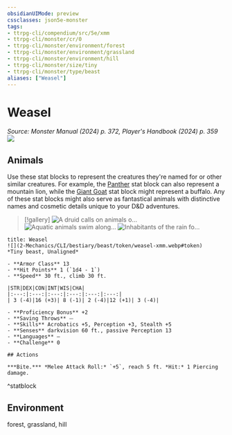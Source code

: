 ```yaml
---
obsidianUIMode: preview
cssclasses: json5e-monster
tags:
- ttrpg-cli/compendium/src/5e/xmm
- ttrpg-cli/monster/cr/0
- ttrpg-cli/monster/environment/forest
- ttrpg-cli/monster/environment/grassland
- ttrpg-cli/monster/environment/hill
- ttrpg-cli/monster/size/tiny
- ttrpg-cli/monster/type/beast
aliases: ["Weasel"]
---
```

# Weasel
*Source: Monster Manual (2024) p. 372, Player's Handbook (2024) p. 359*  
![](2-Mechanics/CLI/bestiary/beast/img/weasel.webp#right)

## Animals

Use these stat blocks to represent the creatures they're named for or other similar creatures. For example, the [Panther](2-Mechanics/CLI/bestiary/beast/panther-xmm.md) stat block can also represent a mountain lion, while the [Giant Goat](2-Mechanics/CLI/bestiary/beast/giant-goat-xmm.md) stat block might represent a buffalo. Any of these stat blocks might also serve as fantastical animals with distinctive names and cosmetic details unique to your D&D adventures.

> [!gallery]
![A druid calls on animals o...](2-Mechanics/CLI/bestiary/beast/img/animals-hills-and-mountains.webp "A druid calls on animals of the hills and mountains to aid her cause")
![Aquatic animals swim along...](2-Mechanics/CLI/bestiary/beast/img/animals-aquatic.webp "Aquatic animals swim alongside a druid exploring the sea")
![Inhabitants of the rain fo...](2-Mechanics/CLI/bestiary/beast/img/animals-rainforest.webp "Inhabitants of the rain forest answer a druid's summons")

```ad-statblock
title: Weasel
![](2-Mechanics/CLI/bestiary/beast/token/weasel-xmm.webp#token)
*Tiny beast, Unaligned*

- **Armor Class** 13 
- **Hit Points** 1 (`1d4 - 1`) 
- **Speed** 30 ft., climb 30 ft.

|STR|DEX|CON|INT|WIS|CHA|
|:---:|:---:|:---:|:---:|:---:|:---:|
| 3 (-4)|16 (+3)| 8 (-1)| 2 (-4)|12 (+1)| 3 (-4)|

- **Proficiency Bonus** +2
- **Saving Throws** ⏤
- **Skills** Acrobatics +5, Perception +3, Stealth +5
- **Senses** darkvision 60 ft., passive Perception 13
- **Languages** —
- **Challenge** 0

## Actions

***Bite.*** *Melee Attack Roll:* `+5`, reach 5 ft. *Hit:* 1 Piercing damage.
```
^statblock

## Environment

forest, grassland, hill